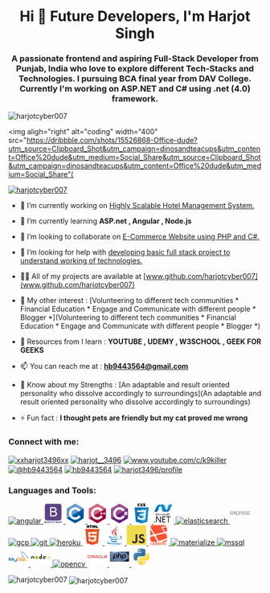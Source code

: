 <h1 align="center">Hi 👋 Future Developers, I'm Harjot Singh</h1>
<h3 align="center">A passionate frontend and aspiring Full-Stack Developer from Punjab, India who love to explore different Tech-Stacks and Technologies. I pursuing BCA final year from DAV College. Currently I'm working on ASP.NET and C# using .net (4.0) framework.</h3>

<p align="left"> <img src="https://komarev.com/ghpvc/?username=harjotcyber007&label=Profile%20views&color=0e75b6&style=flat" alt="harjotcyber007" /> </p>

<img aligh="right" alt="coding" width="400" src="https://dribbble.com/shots/15526868-Office-dude?utm_source=Clipboard_Shot&utm_campaign=dinosandteacups&utm_content=Office%20dude&utm_medium=Social_Share&utm_source=Clipboard_Shot&utm_campaign=dinosandteacups&utm_content=Office%20dude&utm_medium=Social_Share"(</img>

<p align="left"> <a href="https://github.com/ryo-ma/github-profile-trophy"><img src="https://github-profile-trophy.vercel.app/?username=harjotcyber007" alt="harjotcyber007" /></a> </p>

- 🔭 I’m currently working on [Highly Scalable Hotel Management System.](https://www.linkedin.com/.in/xxharjot3496xx)

- 🌱 I’m currently learning **ASP.net , Angular , Node.js**

- 👯 I’m looking to collaborate on [E-Commerce Website using PHP and C#.](https://www.linkedin.com/.in/xxharjot3496xx)

- 🤝 I’m looking for help with [developing basic full stack project to understand working of technologies.](https://www.linkedin.com/.in/xxharjot3496xx)

- 👨‍💻 All of my projects are available at [www.github.com/harjotcyber007](www.github.com/harjotcyber007)

- 📝 My other interest : [Volunteering to different tech communities * Financial Education * Engage and Communicate with different people * Blogger *](Volunteering to different tech communities * Financial Education * Engage and Communicate with different people * Blogger *)

- 💬 Resources from I learn : **YOUTUBE , UDEMY , W3SCHOOL , GEEK FOR GEEKS**

- 📫 You can reach me at : **hb9443564@gmail.com**

- 📄 Know about my Strengths : [An adaptable and result oriented personality who dissolve accordingly to surroundings](An adaptable and result oriented personality who dissolve accordingly to surroundings)

- ⚡ Fun fact : **I thought pets are friendly but my cat proved me wrong**

<h3 align="left">Connect with me:</h3>
<p align="left">
<a href="https://linkedin.com/in/xxharjot3496xx" target="blank"><img align="center" src="https://raw.githubusercontent.com/rahuldkjain/github-profile-readme-generator/master/src/images/icons/Social/linked-in-alt.svg" alt="xxharjot3496xx" height="30" width="40" /></a>
<a href="https://instagram.com/harjot__3496" target="blank"><img align="center" src="https://raw.githubusercontent.com/rahuldkjain/github-profile-readme-generator/master/src/images/icons/Social/instagram.svg" alt="harjot__3496" height="30" width="40" /></a>
<a href="https://www.youtube.com/c/www.youtube.com/c/k9killer" target="blank"><img align="center" src="https://raw.githubusercontent.com/rahuldkjain/github-profile-readme-generator/master/src/images/icons/Social/youtube.svg" alt="www.youtube.com/c/k9killer" height="30" width="40" /></a>
<a href="https://www.hackerrank.com/@hb9443564" target="blank"><img align="center" src="https://raw.githubusercontent.com/rahuldkjain/github-profile-readme-generator/master/src/images/icons/Social/hackerrank.svg" alt="@hb9443564" height="30" width="40" /></a>
<a href="https://www.leetcode.com/hb9443564" target="blank"><img align="center" src="https://raw.githubusercontent.com/rahuldkjain/github-profile-readme-generator/master/src/images/icons/Social/leet-code.svg" alt="hb9443564" height="30" width="40" /></a>
<a href="https://auth.geeksforgeeks.org/user/harjot3496/profile" target="blank"><img align="center" src="https://raw.githubusercontent.com/rahuldkjain/github-profile-readme-generator/master/src/images/icons/Social/geeks-for-geeks.svg" alt="harjot3496/profile" height="30" width="40" /></a>
</p>

<h3 align="left">Languages and Tools:</h3>
<p align="left"> <a href="https://angular.io" target="_blank"> <img src="https://angular.io/assets/images/logos/angular/angular.svg" alt="angular" width="40" height="40"/> </a> <a href="https://getbootstrap.com" target="_blank"> <img src="https://raw.githubusercontent.com/devicons/devicon/master/icons/bootstrap/bootstrap-plain-wordmark.svg" alt="bootstrap" width="40" height="40"/> </a> <a href="https://www.cprogramming.com/" target="_blank"> <img src="https://raw.githubusercontent.com/devicons/devicon/master/icons/c/c-original.svg" alt="c" width="40" height="40"/> </a> <a href="https://www.w3schools.com/cpp/" target="_blank"> <img src="https://raw.githubusercontent.com/devicons/devicon/master/icons/cplusplus/cplusplus-original.svg" alt="cplusplus" width="40" height="40"/> </a> <a href="https://www.w3schools.com/cs/" target="_blank"> <img src="https://raw.githubusercontent.com/devicons/devicon/master/icons/csharp/csharp-original.svg" alt="csharp" width="40" height="40"/> </a> <a href="https://www.w3schools.com/css/" target="_blank"> <img src="https://raw.githubusercontent.com/devicons/devicon/master/icons/css3/css3-original-wordmark.svg" alt="css3" width="40" height="40"/> </a> <a href="https://dotnet.microsoft.com/" target="_blank"> <img src="https://raw.githubusercontent.com/devicons/devicon/master/icons/dot-net/dot-net-original-wordmark.svg" alt="dotnet" width="40" height="40"/> </a> <a href="https://www.elastic.co" target="_blank"> <img src="https://www.vectorlogo.zone/logos/elastic/elastic-icon.svg" alt="elasticsearch" width="40" height="40"/> </a> <a href="https://expressjs.com" target="_blank"> <img src="https://raw.githubusercontent.com/devicons/devicon/master/icons/express/express-original-wordmark.svg" alt="express" width="40" height="40"/> </a> <a href="https://cloud.google.com" target="_blank"> <img src="https://www.vectorlogo.zone/logos/google_cloud/google_cloud-icon.svg" alt="gcp" width="40" height="40"/> </a> <a href="https://git-scm.com/" target="_blank"> <img src="https://www.vectorlogo.zone/logos/git-scm/git-scm-icon.svg" alt="git" width="40" height="40"/> </a> <a href="https://heroku.com" target="_blank"> <img src="https://www.vectorlogo.zone/logos/heroku/heroku-icon.svg" alt="heroku" width="40" height="40"/> </a> <a href="https://www.w3.org/html/" target="_blank"> <img src="https://raw.githubusercontent.com/devicons/devicon/master/icons/html5/html5-original-wordmark.svg" alt="html5" width="40" height="40"/> </a> <a href="https://www.java.com" target="_blank"> <img src="https://raw.githubusercontent.com/devicons/devicon/master/icons/java/java-original.svg" alt="java" width="40" height="40"/> </a> <a href="https://developer.mozilla.org/en-US/docs/Web/JavaScript" target="_blank"> <img src="https://raw.githubusercontent.com/devicons/devicon/master/icons/javascript/javascript-original.svg" alt="javascript" width="40" height="40"/> </a> <a href="https://laravel.com/" target="_blank"> <img src="https://raw.githubusercontent.com/devicons/devicon/master/icons/laravel/laravel-plain-wordmark.svg" alt="laravel" width="40" height="40"/> </a> <a href="https://materializecss.com/" target="_blank"> <img src="https://raw.githubusercontent.com/prplx/svg-logos/5585531d45d294869c4eaab4d7cf2e9c167710a9/svg/materialize.svg" alt="materialize" width="40" height="40"/> </a> <a href="https://www.microsoft.com/en-us/sql-server" target="_blank"> <img src="https://www.svgrepo.com/show/303229/microsoft-sql-server-logo.svg" alt="mssql" width="40" height="40"/> </a> <a href="https://www.mysql.com/" target="_blank"> <img src="https://raw.githubusercontent.com/devicons/devicon/master/icons/mysql/mysql-original-wordmark.svg" alt="mysql" width="40" height="40"/> </a> <a href="https://nodejs.org" target="_blank"> <img src="https://raw.githubusercontent.com/devicons/devicon/master/icons/nodejs/nodejs-original-wordmark.svg" alt="nodejs" width="40" height="40"/> </a> <a href="https://opencv.org/" target="_blank"> <img src="https://www.vectorlogo.zone/logos/opencv/opencv-icon.svg" alt="opencv" width="40" height="40"/> </a> <a href="https://www.oracle.com/" target="_blank"> <img src="https://raw.githubusercontent.com/devicons/devicon/master/icons/oracle/oracle-original.svg" alt="oracle" width="40" height="40"/> </a> <a href="https://www.php.net" target="_blank"> <img src="https://raw.githubusercontent.com/devicons/devicon/master/icons/php/php-original.svg" alt="php" width="40" height="40"/> </a> <a href="https://www.python.org" target="_blank"> <img src="https://raw.githubusercontent.com/devicons/devicon/master/icons/python/python-original.svg" alt="python" width="40" height="40"/> </a> </p>

<p><img align="left" src="https://github-readme-stats.vercel.app/api/top-langs?username=harjotcyber007&show_icons=true&locale=en&layout=compact" alt="harjotcyber007" /></p>

<p>&nbsp;<img align="center" src="https://github-readme-stats.vercel.app/api?username=harjotcyber007&show_icons=true&locale=en" alt="harjotcyber007" /></p>
